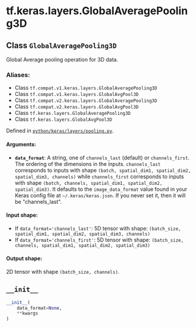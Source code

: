 <div itemscope itemtype="http://developers.google.com/ReferenceObject">
<meta itemprop="name" content="tf.keras.layers.GlobalAveragePooling3D" />
<meta itemprop="path" content="Stable" />
<meta itemprop="property" content="__init__"/>
</div>

# tf.keras.layers.GlobalAveragePooling3D

## Class `GlobalAveragePooling3D`

Global Average pooling operation for 3D data.



### Aliases:

* Class `tf.compat.v1.keras.layers.GlobalAveragePooling3D`
* Class `tf.compat.v1.keras.layers.GlobalAvgPool3D`
* Class `tf.compat.v2.keras.layers.GlobalAveragePooling3D`
* Class `tf.compat.v2.keras.layers.GlobalAvgPool3D`
* Class `tf.keras.layers.GlobalAveragePooling3D`
* Class `tf.keras.layers.GlobalAvgPool3D`



Defined in [`python/keras/layers/pooling.py`](/code/stable/tensorflow/python/keras/layers/pooling.py).

<!-- Placeholder for "Used in" -->


#### Arguments:


* <b>`data_format`</b>: A string,
  one of `channels_last` (default) or `channels_first`.
  The ordering of the dimensions in the inputs.
  `channels_last` corresponds to inputs with shape
  `(batch, spatial_dim1, spatial_dim2, spatial_dim3, channels)`
  while `channels_first` corresponds to inputs with shape
  `(batch, channels, spatial_dim1, spatial_dim2, spatial_dim3)`.
  It defaults to the `image_data_format` value found in your
  Keras config file at `~/.keras/keras.json`.
  If you never set it, then it will be "channels_last".


#### Input shape:

- If `data_format='channels_last'`:
  5D tensor with shape:
  `(batch_size, spatial_dim1, spatial_dim2, spatial_dim3, channels)`
- If `data_format='channels_first'`:
  5D tensor with shape:
  `(batch_size, channels, spatial_dim1, spatial_dim2, spatial_dim3)`



#### Output shape:

2D tensor with shape `(batch_size, channels)`.


<h2 id="__init__"><code>__init__</code></h2>

``` python
__init__(
    data_format=None,
    **kwargs
)
```






